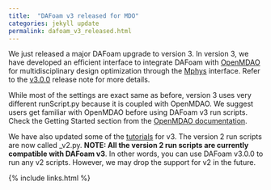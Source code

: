 ```yaml
---
title:  "DAFoam v3 released for MDO"
categories: jekyll update
permalink: dafoam_v3_released.html
---
```


We just released a major DAFoam upgrade to version 3. In version 3, we have developed an efficient interface to integrate DAFoam with [OpenMDAO](https://github.com/OpenMDAO/OpenMDAO) for multidisciplinary design optimization through the [Mphys](https://github.com/OpenMDAO/Mphys) interface. Refer to the [v3.0.0](https://github.com/mdolab/dafoam/releases/tag/v3.0.0) release note for more details.

While most of the settings are exact same as before, version 3 uses very different runScript.py because it is coupled with OpenMDAO. We suggest users get familiar with OpenMDAO before using DAFoam v3 run scripts. Check the Getting Started section from the [OpenMDAO documentation](https://openmdao.org/newdocs/versions/latest/getting_started/getting_started.html).

We have also updated some of the [tutorials](https://github.com/dafoam/tutorials) for v3. The version 2 run scripts are now called _v2.py. **NOTE: All the version 2 run scripts are currently compatible with DAFoam v3**. In other words, you can use DAFoam v3.0.0 to run any v2 scripts. However, we may drop the support for v2 in the future. 

{% include links.html %}
